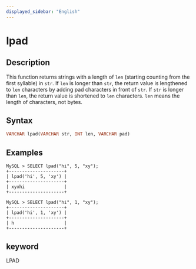 ```yaml
---
displayed_sidebar: "English"
---
```


# lpad

## Description

This function returns strings with a length of `len` (starting counting from the first syllable) in `str`. If `len` is longer than `str`, the return value is lengthened to `len` characters by adding pad characters in front of `str`.  If `str` is longer than `len`, the return value is shortened to `len` characters. `len` means the length of characters, not bytes.

## Syntax

```Haskell
VARCHAR lpad(VARCHAR str, INT len, VARCHAR pad)
```

## Examples

```Plain Text
MySQL > SELECT lpad("hi", 5, "xy");
+---------------------+
| lpad('hi', 5, 'xy') |
+---------------------+
| xyxhi               |
+---------------------+

MySQL > SELECT lpad("hi", 1, "xy");
+---------------------+
| lpad('hi', 1, 'xy') |
+---------------------+
| h                   |
+---------------------+
```

## keyword

LPAD
